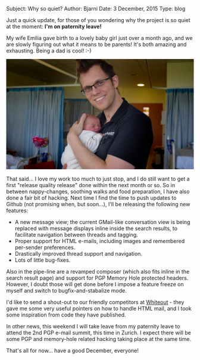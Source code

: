Subject: Why so quiet?
Author: Bjarni
Date: 3 December, 2015
Type: blog

Just a quick update, for those of you wondering why the project is so
quiet at the moment: **I'm on paternity leave!**

My wife Emilia gave birth to a lovely baby girl just over a month ago,
and we are slowly figuring out what it means to be parents! It's both
amazing and exhausting. Being a dad is cool! :-)

<img src="/files/2015-12-Bjarni-Dad.jpg">

That said... I love my work too much to just stop, and I do still want
to get a first "release quality release" done within the next month or
so. So in between nappy-changes, soothing walks and food preparation, I
have also done a fair bit of hacking. Next time I find the time to push
updates to Github (not promising when, but soon...), I'll be releasing
the following new features:

<ul class="square">
<li>A new message view; the current GMail-like conversation view is
    being replaced with message displays inline inside the search
    results, to facilitate navigation between threads and tagging.</li>
<li>Proper support for HTML e-mails, including images and remembered
    per-sender preferences.</li>
<li>Drastically improved thread support and navigation.</li>
<li>Lots of little bug-fixes.</li>
</ul>

Also in the pipe-line are a revamped composer (which also fits inline
in the search result page) and support for PGP Memory Hole protected
headers. However, I doubt those will get done before I impose a feature
freeze on myself and switch to bugfix-and-stabalize mode.

I'd like to send a shout-out to our friendly competitors at
[Whiteout](https://whiteout.io/) - they gave me some very useful
pointers on how to handle HTML mail, and I took some inspiration from
code they have published.

In other news, this weekend I will take leave from my paternity leave to
attend the 2nd PGP e-mail summit, this time in Zurich. I expect there
will be some PGP and memory-hole related hacking taking place at the
same time.

That's all for now... have a good December, everyone!


